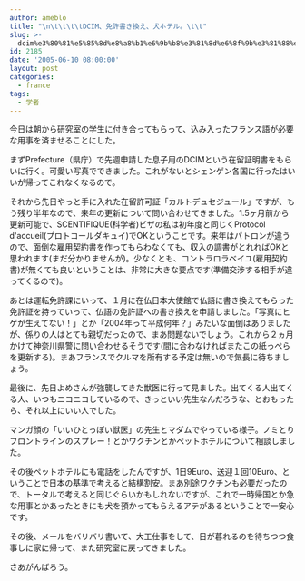 ```yaml
---
author: ameblo
title: "\n\t\t\t\tDCIM、免許書き換え、犬ホテル。\t\t"
slug: >-
  dcim%e3%80%81%e5%85%8d%e8%a8%b1%e6%9b%b8%e3%81%8d%e6%8f%9b%e3%81%88%e3%80%81%e7%8a%ac%e3%83%9b%e3%83%86%e3%83%ab%e3%80%82
id: 2185
date: '2005-06-10 08:00:00'
layout: post
categories:
  - france
tags:
  - 学者
---
```


今日は朝から研究室の学生に付き合ってもらって、込み入ったフランス語が必要な用事を済ませることにした。

まずPrefecture（県庁）で先週申請した息子用のDCIMという在留証明書をもらいに行く。可愛い写真でできました。これがないとシェンゲン各国に行ったはいいが帰ってこれなくなるので。

それから先日やっと手に入れた在留許可証「カルトデュセジュール」ですが、もう残り半年なので、来年の更新について問い合わせてきました。1.5ヶ月前から更新可能で、SCENTIFIQUE(科学者)ビザの私は初年度と同じくProtocol d'accueil(プロトコールダキュイ)でOKということです。来年はパトロンが違うので、面倒な雇用契約書を作ってもらわなくても、収入の調書がとれればOKと思われます(まだ分かりませんが)。少なくとも、コントラロラベイユ(雇用契約書)が無くても良いということは、非常に大きな要点です(準備交渉する相手が違ってくるので)。

あとは運転免許課にいって、１月に在仏日本大使館で仏語に書き換えてもらった免許証を持っていって、仏語の免許証への書き換えを申請しました。「写真にヒゲが生えてない！」とか「2004年って平成何年？」みたいな面倒はありましたが、係りの人はとても親切だったので、まあ問題ないでしょう。これから２ヵ月かけて神奈川県警に問い合わせるそうです(間に合わなければまたこの紙っぺらを更新する)。まあフランスでクルマを所有する予定は無いので気長に待ちましょう。

最後に、先日よめさんが強襲してきた獣医に行って見ました。出てくる人出てくる人、いつもニコニコしているので、きっといい先生なんだろうな、とおもったら、それ以上にいい人でした。

マンガ顔の「いいひとっぽい獣医」の先生とマダムでやっている様子。ノミとりフロントラインのスプレー！とかワクチンとかペットホテルについて相談しました。

その後ペットホテルにも電話をしたんですが、1日9Euro、送迎１回10Euro、ということで日本の基準で考えると結構割安。まあ別途ワクチンも必要だったので、トータルで考えると同じぐらいかもしれないですが、これで一時帰国とか急な用事とかあったときにも犬を預かってもらえるアテがあるということで一安心です。

その後、メールをバリバリ書いて、大工仕事をして、日が暮れるのを待ちつつ食事しに家に帰って、また研究室に戻ってきました。

さあがんばろう。